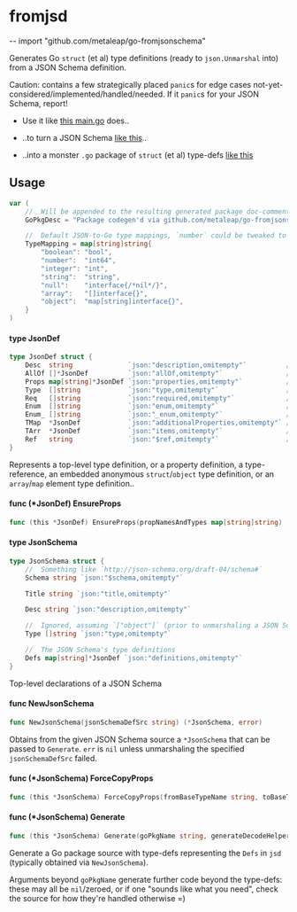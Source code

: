 # fromjsd
--
    import "github.com/metaleap/go-fromjsonschema"

Generates Go `struct` (et al) type definitions (ready to `json.Unmarshal` into)
from a JSON Schema definition.

Caution: contains a few strategically placed `panic`s for edge cases
not-yet-considered/implemented/handled/needed. If it `panic`s for your JSON
Schema, report!

- Use it like [this
main.go](https://github.com/metaleap/zentient/blob/master/cmd/zentient-dbg-vsc-genprotocol/main.go)
does..

- ..to turn a JSON Schema [like
this](https://github.com/Microsoft/vscode-debugadapter-node/blob/master/debugProtocol.json)..

- ..into a monster `.go` package of `struct` (et al) type-defs [like
this](https://github.com/metaleap/zentient/blob/master/dbg/vsc/protocol/protocol.go)

## Usage

```go
var (
	//	Will be appended to the resulting generated package doc-comment summary
	GoPkgDesc = "Package codegen'd via github.com/metaleap/go-fromjsonschema"

	//	Default JSON-to-Go type mappings, `number` could be tweaked to `float64` depending on the use-case at hand
	TypeMapping = map[string]string{
		"boolean": "bool",
		"number":  "int64",
		"integer": "int",
		"string":  "string",
		"null":    "interface{/*nil*/}",
		"array":   "[]interface{}",
		"object":  "map[string]interface{}",
	}
)
```

#### type JsonDef

```go
type JsonDef struct {
	Desc  string              `json:"description,omitempty"`          // top-level defs
	AllOf []*JsonDef          `json:"allOf,omitempty"`                // tld
	Props map[string]*JsonDef `json:"properties,omitempty"`           // tld
	Type  []string            `json:"type,omitempty"`                 // tld
	Req   []string            `json:"required,omitempty"`             // tld
	Enum  []string            `json:"enum,omitempty"`                 // tld
	Enum_ []string            `json:"_enum,omitempty"`                // prop defs
	TMap  *JsonDef            `json:"additionalProperties,omitempty"` // pd
	TArr  *JsonDef            `json:"items,omitempty"`                // pd
	Ref   string              `json:"$ref,omitempty"`                 // pd or base from allof[0]
}
```

Represents a top-level type definition, or a property definition, a
type-reference, an embedded anonymous `struct`/`object` type definition, or an
`array`/`map` element type definition..

#### func (*JsonDef) EnsureProps

```go
func (this *JsonDef) EnsureProps(propNamesAndTypes map[string]string)
```

#### type JsonSchema

```go
type JsonSchema struct {
	//	Something like `http://json-schema.org/draft-04/schema#`
	Schema string `json:"$schema,omitempty"`

	Title string `json:"title,omitempty"`

	Desc string `json:"description,omitempty"`

	//	Ignored, assuming `["object"]` (prior to unmarshaling a JSON Schhema, we transform all `\"type\": \"foo\"` into \"type\": [\"foo\"] for now)
	Type []string `json:"type,omitempty"`

	//	The JSON Schema's type definitions
	Defs map[string]*JsonDef `json:"definitions,omitempty"`
}
```

Top-level declarations of a JSON Schema

#### func  NewJsonSchema

```go
func NewJsonSchema(jsonSchemaDefSrc string) (*JsonSchema, error)
```
Obtains from the given JSON Schema source a `*JsonSchema` that can be passed to
`Generate`. `err` is `nil` unless unmarshaling the specified `jsonSchemaDefSrc`
failed.

#### func (*JsonSchema) ForceCopyProps

```go
func (this *JsonSchema) ForceCopyProps(fromBaseTypeName string, toBaseTypeName string, pnames ...string)
```

#### func (*JsonSchema) Generate

```go
func (this *JsonSchema) Generate(goPkgName string, generateDecodeHelpersForBaseTypeNames map[string]string, generateHandlinScaffoldsForBaseTypes map[string]string, generateCtorsForBaseTypes ...string) string
```
Generate a Go package source with type-defs representing the `Defs` in `jsd`
(typically obtained via `NewJsonSchema`).

Arguments beyond `goPkgName` generate further code beyond the type-defs: these
may all be `nil`/zeroed, or if one "sounds like what you need", check the source
for how they're handled otherwise =)
